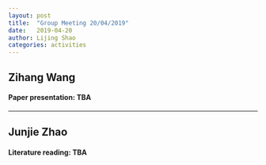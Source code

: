 ```yaml
---
layout: post
title:  "Group Meeting 20/04/2019"
date:   2019-04-20
author: Lijing Shao
categories: activities
---
```




## Zihang Wang

#### Paper presentation: TBA

---

## Junjie Zhao

#### Literature reading: TBA


